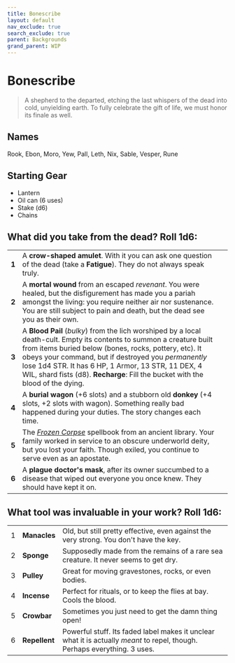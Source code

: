```yaml
---
title: Bonescribe
layout: default
nav_exclude: true
search_exclude: true
parent: Backgrounds
grand_parent: WIP
---
```


# Bonescribe

> A shepherd to the departed, etching the last whispers of the dead into cold, unyielding earth. To fully celebrate the gift of life, we must honor its finale as well.

## Names
Rook, Ebon, Moro, Yew, Pall, Leth, Nix, Sable, Vesper, Rune

## Starting Gear

- Lantern
- Oil can (6 uses)
- Stake (d6)
- Chains

## What did you take from the dead? Roll 1d6:

|       |                                                                                                                                                                                                                                                                                                                                                                                         |     |
| ----- | --------------------------------------------------------------------------------------------------------------------------------------------------------------------------------------------------------------------------------------------------------------------------------------------------------------------------------------------------------------------------------------- | --- |
| **1** | A **crow-shaped amulet**. With it you can ask one question of the dead (take a **Fatigue**). They do not always speak truly.  |
| **2** | A **mortal wound** from an escaped _revenant_. You were healed, but the disfigurement has made you a pariah amongst the living: you require neither air nor sustenance. You are still subject to pain and death, but the dead see you as their own.                                         |     |
| **3** | A **Blood Pail** (_bulky_) from the lich worshiped by a local death-cult. Empty its contents to summon a creature built from items buried below (bones, rocks, pottery, etc). It obeys your command, but if destroyed you _permanently_ lose 1d4 STR. It has 6 HP, 1 Armor, 13 STR, 11 DEX, 4 WIL, shard fists (d8). **Recharge**: Fill the bucket with the blood of the dying. |     |
| **4** | A **burial wagon** (+6 slots) and a stubborn old **donkey** (+4 slots, +2 slots with wagon). Something really bad happened during your duties. The story changes each time. |     |
| **5** | The [_Frozen Corpse_](https://cairnrpg.com/resources/more-spellbooks/#frozen-corpse) spellbook from an ancient library. Your family worked in service to an obscure underworld deity, but you lost your faith. Though exiled, you continue to serve even as an apostate.    |     |
| **6** | A **plague doctor's mask**, after its owner succumbed to a disease that wiped out everyone you once knew. They should have kept it on.

## What tool was invaluable in your work? Roll 1d6:

|     |               |                                                                                                                                   |
| --- | ------------- | --------------------------------------------------------------------------------------------------------------------------------- |
| 1   | **Manacles**  | Old, but still pretty effective, even against the very strong. You don't have the key.                                            |
| 2   | **Sponge**    | Supposedly made from the remains of a rare sea creature. It never seems to get dry.                             |
| 3   | **Pulley**    | Great for moving gravestones, rocks, or even bodies.                                                                             |
| 4   | **Incense**   | Perfect for rituals, or to keep the flies at bay. Cools the blood.                                                                |
| 5   | **Crowbar**   | Sometimes you just need to get the damn thing open!                                                                               |
| 6   | **Repellent** | Powerful stuff. Its faded label makes it unclear what it is actually _meant_ to repel, though. Perhaps everything. 3 uses. |

